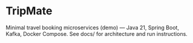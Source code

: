 # TripMate
Minimal travel booking microservices (demo) — Java 21, Spring Boot, Kafka, Docker Compose.
See docs/ for architecture and run instructions.
